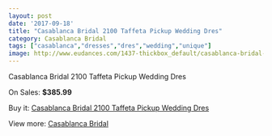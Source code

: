 ```yaml
---
layout: post
date: '2017-09-18'
title: "Casablanca Bridal 2100 Taffeta Pickup Wedding Dres"
category: Casablanca Bridal
tags: ["casablanca","dresses","dres","wedding","unique"]
image: http://www.eudances.com/1437-thickbox_default/casablanca-bridal-2100-taffeta-pickup-wedding-dres.jpg
---
```

Casablanca Bridal 2100 Taffeta Pickup Wedding Dres

On Sales: **$385.99**
<a href="https://www.eudances.com/en/casablanca-bridal/505-casablanca-bridal-2100-taffeta-pickup-wedding-dres.html"><amp-img layout="responsive" width="600" height="600" src="//www.eudances.com/1437-thickbox_default/casablanca-bridal-2100-taffeta-pickup-wedding-dres.jpg" alt="Casablanca Bridal 2100 Taffeta Pickup Wedding Dres 0" /></a>
<a href="https://www.eudances.com/en/casablanca-bridal/505-casablanca-bridal-2100-taffeta-pickup-wedding-dres.html"><amp-img layout="responsive" width="600" height="600" src="//www.eudances.com/1438-thickbox_default/casablanca-bridal-2100-taffeta-pickup-wedding-dres.jpg" alt="Casablanca Bridal 2100 Taffeta Pickup Wedding Dres 1" /></a>

Buy it: [Casablanca Bridal 2100 Taffeta Pickup Wedding Dres](https://www.eudances.com/en/casablanca-bridal/505-casablanca-bridal-2100-taffeta-pickup-wedding-dres.html "Casablanca Bridal 2100 Taffeta Pickup Wedding Dres")

View more: [Casablanca Bridal](https://www.eudances.com/en/4-casablanca-bridal "Casablanca Bridal")